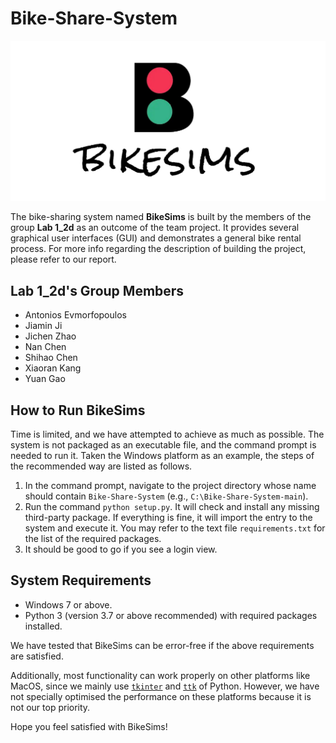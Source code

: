 # Bike-Share-System

![banner.png](./bss/ui/img/banner.png)

The bike-sharing system named **BikeSims** is built by the members of the group **Lab 1_2d** as an outcome of the team project. It provides several graphical user interfaces (GUI) and demonstrates a general bike rental process. For more info regarding the description of building the project, please refer to our report.

## Lab 1_2d's Group Members

- Antonios Evmorfopoulos
- Jiamin Ji
- Jichen Zhao
- Nan Chen
- Shihao Chen
- Xiaoran Kang
- Yuan Gao

## How to Run BikeSims

Time is limited, and we have attempted to achieve as much as possible. The system is not packaged as an executable file, and the command prompt is needed to run it. Taken the Windows platform as an example, the steps of the recommended way are listed as follows.

1. In the command prompt, navigate to the project directory whose name should contain `Bike-Share-System` (e.g., `C:\Bike-Share-System-main`).
2. Run the command `python setup.py`. It will check and install any missing third-party package. If everything is fine, it will import the entry to the system and execute it. You may refer to the text file `requirements.txt` for the list of the required packages.
3. It should be good to go if you see a login view.

## System Requirements

- Windows 7 or above.
- Python 3 (version 3.7 or above recommended) with required packages installed.

We have tested that BikeSims can be error-free if the above requirements are satisfied.

Additionally, most functionality can work properly on other platforms like MacOS, since we mainly use [`tkinter`](https://docs.python.org/3/library/tkinter.html) and [`ttk`](https://docs.python.org/3/library/tkinter.ttk.html) of Python. However, we have not specially optimised the performance on these platforms because it is not our top priority.

Hope you feel satisfied with BikeSims!
